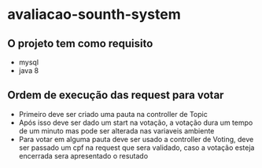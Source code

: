# avaliacao-sounth-system

## O projeto tem como  requisito

- mysql
- java 8

## Ordem de execução das request para votar

- Primeiro deve ser criado uma pauta na controller de Topic
- Após isso deve ser dado um start na votação, a votação dura um tempo de um minuto mas pode ser alterada nas variaveis ambiente
- Para votar em alguma pauta deve ser usado a controller de Voting, deve ser passado um cpf na request que sera validado, caso a votação esteja encerrada sera apresentado o resutado


